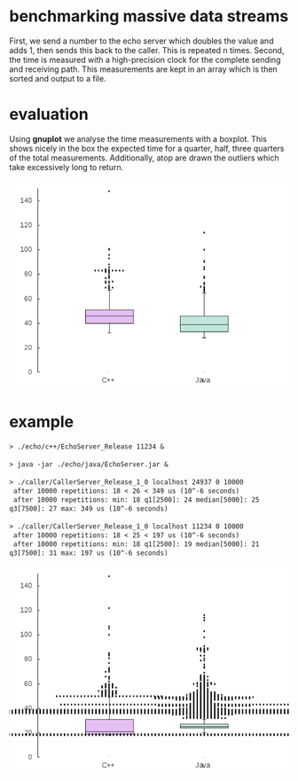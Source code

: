 
# benchmarking massive data streams

First, we send a number to the echo server which doubles the value and adds 1,
then sends this back to the caller. This is repeated n times.
Second, the time is measured with a high-precision clock for the complete
sending and receiving path. This measurements are kept in an array which is then
sorted and output to a file.

# evaluation

Using **gnuplot** we analyse the time measurements with a boxplot.
This shows nicely in the box the expected time for a quarter, half, three quarters of the
total measurements. Additionally, atop are drawn the outliers which take
excessively long to return.

![benchmark where Java beats C++](demo01.png)

# example

```
> ./echo/c++/EchoServer_Release 11234 &

> java -jar ./echo/java/EchoServer.jar &

> ./caller/CallerServer_Release_1_0 localhost 24937 0 10000
 after 10000 repetitions: 18 < 26 < 349 us (10^-6 seconds)
 after 10000 repetitions: min: 18 q1[2500]: 24 median[5000]: 25 q3[7500]: 27 max: 349 us (10^-6 seconds)

> ./caller/CallerServer_Release_1_0 localhost 11234 0 10000
 after 10000 repetitions: 18 < 25 < 197 us (10^-6 seconds)
 after 10000 repetitions: min: 18 q1[2500]: 19 median[5000]: 21 q3[7500]: 31 max: 197 us (10^-6 seconds)

```
![benchmark](demo02.png)

